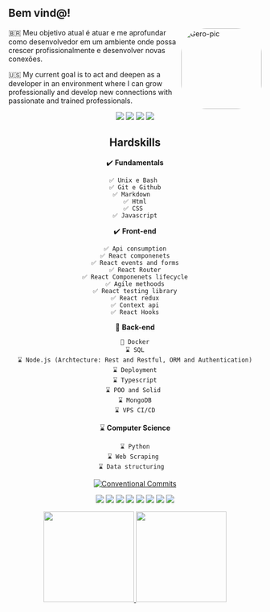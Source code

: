 
## Bem vind@!
<img  align="right" alt="Gero-pic" height="160" style="border-radius:50px;" src="https://media.discordapp.net/attachments/876950923174379611/892502688070238339/Webp.net-gifmaker.gif?width=395&height=395">

<div>
🇧🇷 Meu objetivo atual é atuar e me aprofundar como desenvolvedor em um ambiente onde possa crescer profissionalmente e desenvolver novas conexões.
   
   <br>

🇺🇸  My current goal is to act and deepen as a developer in an environment where I can grow professionally and develop new connections with passionate and trained professionals. 

   
</div>

<center><div>
  <a href = "mailto:gersonhoa@gmail.com"><img src="https://img.shields.io/badge/-My Mail-%23946CE8?style=for-the-badge&logo=gmail&logoColor=white" target="_blank"></a>
  <a href="https://www.linkedin.com/in/gerson-henrique-oliveira-almeida-b46693204/" target="_blank"><img src="https://img.shields.io/badge/-My Work-white?style=for-the-badge&logo=linkedin&logoColor=black" target="_blank"></a> 
 <a href="https://instagram.com/gerson.h.o" target="_blank"><img src="https://img.shields.io/badge/-my life-black?style=for-the-badge&logo=instagram&logoColor=white" target="_blank"></a>
  <a href="https://api.whatsapp.com/send?phone=5564996130157&text=Ol%C3%A1,%20Gero!%20" target="_blank"><img src="https://img.shields.io/badge/-My number-%2362C829?style=for-the-badge&logo=whatsapp&logoColor=white" target="_blank"></a>

<div>
  

  
  
  
  
  
 ## Hardskills

✔️   **Fundamentals**

 ```
 ✅ Unix e Bash 
 ✅ Git e Github
 ✅ Markdown  
 ✅ Html
 ✅ CSS 
 ✅ Javascript
 ```


✔️  **Front-end**

 ```
 ✅ Api consumption
 ✅ React componenets
 ✅ React events and forms
 ✅ React Router
 ✅ React Componenets lifecycle
 ✅ Agile methoods
 ✅ React testing library
 ✅ React redux
 ✅ Context api
 ✅ React Hooks
 ```

🔵 **Back-end**

 ```
 🔵 Docker
 ⌛ SQL
 ⌛ Node.js (Archtecture: Rest and Restful, ORM and Authentication)
 ⌛ Deployment
 ⌛ Typescript
 ⌛ POO and Solid 
 ⌛ MongoDB
 ⌛ VPS CI/CD
 ```


⌛ **Computer Science**

 ```
 ⌛ Python
 ⌛ Web Scraping 
 ⌛ Data structuring  
 ```


</div>
  <div>
     
   
   [![Conventional Commits](https://img.shields.io/badge/Conventional%20Commits-1.0.0-yellow.svg)](https://conventionalcommits.org)


  
  
<p align="center">

  <img src="https://img.shields.io/badge/JavaScript-F7DF1E?style=for-the-badge&logo=javascript&logoColor=black">
  <img src="https://img.shields.io/badge/HTML5-E34F26?style=for-the-badge&logo=html5&logoColor=white">
  <img src="https://img.shields.io/badge/CSS3-1572B6?style=for-the-badge&logo=css3&logoColor=white">
  <img src="https://img.shields.io/badge/React-20232A?style=for-the-badge&logo=react&logoColor=61DAFB">
  <img src="https://img.shields.io/badge/Material--UI-0081CB?style=for-the-badge&logo=material-design&logoColor=white">
  <img src="https://img.shields.io/badge/Redux-593D88?style=for-the-badge&logo=redux&logoColor=white">
  <img src="https://img.shields.io/badge/React_Router-CA4245?style=for-the-badge&logo=react-router&logoColor=white">
  <img src="https://img.shields.io/badge/Git-E34F26?style=for-the-badge&logo=git&logoColor=white">
  
  
  
  
</p>


   
 
    
  <p align="center"> 
<a href="https://github.com/jeniblodev">
  <img height="180em" src="https://github-readme-stats-eight-theta.vercel.app/api?username=gerson-henrique&show_icons=true&theme=midnight-purple&include_all_commits=true&count_private=true"/>
  <img height="180em" src="https://github-readme-stats-eight-theta.vercel.app/api/top-langs/?username=gerson-henrique&layout=compact&langs_count=8&theme=midnight-purple"/>
</a>
</p>
    
  
 
